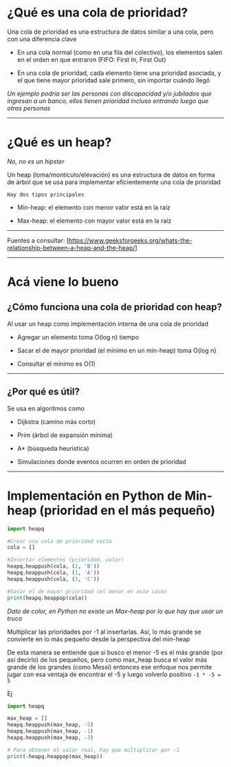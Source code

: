 # ¿Qué es una cola de prioridad?

Una cola de prioridad es una estructura de datos similar a una cola, pero con una diferencia clave

- En una cola normal (como en una fila del colectivo), los elementos salen en el orden en que entraron (FIFO: First In, First Out)

- En una cola de prioridad, cada elemento tiene una prioridad asociada, y el que tiene mayor prioridad sale primero, sin importar cuándo llegó

*Un ejemplo podría ser las personas con discapacidad y/o jubilados que ingresan a un banco, ellos tienen prioridad incluso entrando luego que otras personas*

---

# ¿Qué es un heap?

*No, no es un hipster*

Un heap (loma/montículo/elevación) es una estructura de datos en forma de árbol que se usa para implementar eficientemente una cola de prioridad

`Hay dos tipos principales`

- Min-heap: el elemento con menor valor está en la raíz

- Max-heap: el elemento con mayor valor está en la raíz

---

Fuentes a consultar: [https://www.geeksforgeeks.org/whats-the-relationship-between-a-heap-and-the-heap/]

---

# Acá viene lo bueno

## ¿Cómo funciona una cola de prioridad con heap?

Al usar un heap como implementación interna de una cola de prioridad

- Agregar un elemento toma O(log n) tiempo

- Sacar el de mayor prioridad (el mínimo en un min-heap) toma O(log n)

- Consultar el mínimo es O(1)

---

## ¿Por qué es útil?

Se usa en algoritmos como

- Dijkstra (camino más corto)

- Prim (árbol de expansión mínima)

- A* (búsqueda heurística)

- Simulaciones donde eventos ocurren en orden de prioridad

---

# Implementación en Python de Min-heap (prioridad en el más pequeño)

```python
import heapq

#Crear una cola de prioridad vacía
cola = []

#Insertar elementos (prioridad, valor)
heapq.heappush(cola, (2, 'B'))
heapq.heappush(cola, (1, 'A'))
heapq.heappush(cola, (3, 'C'))

#Sacar el de mayor prioridad (el menor en este caso)
print(heapq.heappop(cola))
```

*Dato de color, en Python no existe un Max-heap por lo que hay que usar un truco*

Multiplicar las prioridades por -1 al insertarlas. Así, lo más grande se convierte en lo más pequeño desde la perspectiva del min-heap

De esta manera se entiende que si busco el menor -5 es el más grande (por así decirlo) de los pequeños, pero como max_heap busca el valor más grande de los grandes (como Messi) entonces ese enfoque nos permite jugar con esa ventaja de encontrar el -5 y luego volverlo positivo `-1 * -5 = 5`

Ej
```python
import heapq

max_heap = []
heapq.heappush(max_heap, -5)
heapq.heappush(max_heap, -1)
heapq.heappush(max_heap, -3)

# Para obtener el valor real, hay que multiplicar por -1
print(-heapq.heappop(max_heap))
```
